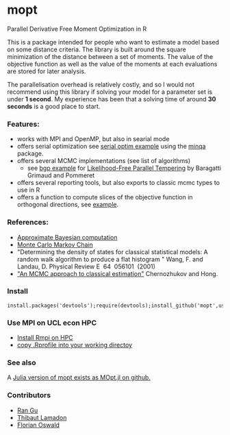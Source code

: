 mopt
====

Parallel Derivative Free Moment Optimization in R

This is a package intended for people who want to estimate a model based on some distance criteria. The library is built around the square minimization of the distance between a set of moments. The value of the objective function as well as the value of the moments at each evaluations are stored for later analysis. 

The parallelisation overhead is relatively costly, and so I would not recommend using this library if solving your model for a parameter set is under __1 second__. My experience has been that a solving time of around __30 seconds__ is a good place to start.

### Features:

 - works with MPI and OpenMP, but also in searial mode
 - offers serial optimization see [serial optim example](https://github.com/tlamadon/mopt/blob/master/examples/example-serial-optim.r) using the [minqa](http://cran.r-project.org/web/packages/minqa/index.html) package.
 - offers several MCMC implementations (see list of algorithms)
   - see [bgp example](https://github.com/tlamadon/mopt/blob/master/examples/example-bgp.r) for [Likelihood-Free Parallel Tempering](http://arxiv.org/abs/1108.3423)  by  Baragatti Grimaud and Pommeret 
 - offers several reporting tools, but also exports to classic mcmc types to use in R
 - offers a function to compute slices of the objective function in orthogonal directions, see [example](https://github.com/tlamadon/mopt/blob/master/examples/example-slices.r).

### References:

 - [Approximate Bayesian computation](http://en.wikipedia.org/wiki/Approximate_Bayesian_computation)
 - [Monte Carlo Markov Chain](http://en.wikipedia.org/wiki/Markov_chain_Monte_Carlo)
 - "Determining the density of states for classical statistical models: A random walk algorithm to produce a flat histogram "
Wang, F. and Landau, D. Physical Review E  64  056101  (2001)
 - ["An MCMC approach to classical estimation"](http://papers.ssrn.com/sol3/papers.cfm?abstract_id=420371) Chernozhukov and Hong.
 
### Install

    install.packages('devtools');require(devtools);install_github('mopt',user='tlamadon')

### Use MPI on UCL econ HPC
 - [Install Rmpi on HPC](http://www.econr.org/InstallRmpi.html)
 - [copy .Rprofile into your working directoy](https://github.com/floswald/parallelTest/tree/master/R/singleThread/ran-test/rmpi)	

### See also

A [Julia version of mopt exists as MOpt.jl on github.](https://github.com/floswald/MOpt.jl)

### Contributors

 - [Ran Gu](https://github.com/lionup)
 - [Thibaut Lamadon](https://github.com/tlamadon)
 - [Florian Oswald](https://github.com/floswald)
